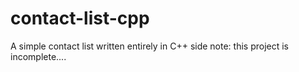 # contact-list-cpp
A simple contact list written entirely in C++
side note: this project is incomplete....
